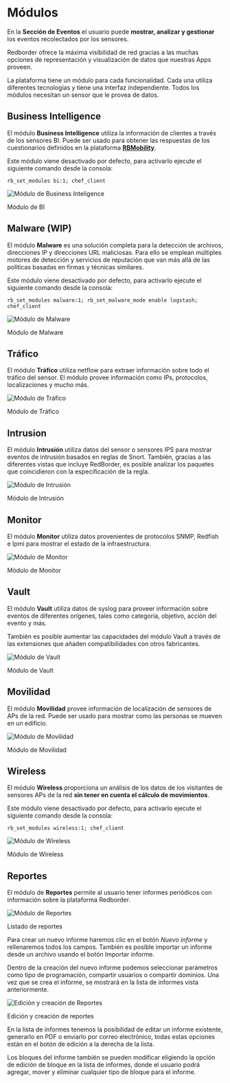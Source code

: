 
# Módulos

En la **Sección de Eventos** el usuario puede **mostrar, analizar y gestionar** los eventos recolectados por los sensores.

Redborder ofrece la máxima visibilidad de red gracias a las muchas opciones de representación y visualización de datos que nuestras Apps proveen.

La plataforma tiene un módulo para cada funcionalidad. Cada una utiliza diferentes tecnologías y tiene una interfaz independiente. Todos los módulos necesitan un sensor que le provea de datos.

## Business Intelligence

El módulo **Business Intelligence** utiliza la información de clientes a través de los sensores BI. Puede ser usado para obtener las respuestas de los cuestionarios definidos en la plataforma **[RBMobility](https://rbmobility.redborder.com)**.

Este módulo viene desactivado por defecto, para activarlo ejecute el siguiente comando desde la consola:

    rb_set_modules bi:1; chef_client

![Módulo de Business Inteligence](images/ch04_img001.png)

Módulo de BI

## Malware (WIP)

El módulo **Malware** es una solución completa para la detección de archivos, direcciones IP y direcciones URL maliciosas. Para ello se emplean múltiples motores de detección y servicios de reputación que van más allá de las políticas basadas en firmas y técnicas similares.

Este módulo viene desactivado por defecto, para activarlo ejecute el siguiente comando desde la consola:

    rb_set_modules malware:1; rb_set_malware_mode enable logstash; chef_client

![Módulo de Malware](images/ch04_img002.png)

Módulo de Malware

## Tráfico

El módulo **Tráfico** utiliza netflow para extraer información sobre todo el tráfico del sensor. El módulo provee información como IPs, protocolos, localizaciones y mucho más.

![Módulo de Tráfico](images/ch04_img003.png)

Módulo de Tráfico

## Intrusion

El módulo **Intrusión** utiliza datos del sensor o sensores IPS para mostrar eventos de intrusión basados en reglas de Snort. También, gracias a las diferentes vistas que incluye RedBorder, es posible analizar los paquetes que coincidieron con la especificación de la regla.

![Módulo de Intrusión](images/ch04_img004.png)

Módulo de Intrusión

## Monitor

El módulo **Monitor** utiliza datos provenientes de protocolos SNMP, Redfish e Ipmi para mostrar el estado de la infraestructura.

![Módulo de Monitor](images/ch04_img005.png)

Módulo de Monitor

## Vault

El módulo **Vault** utiliza datos de syslog para proveer información sobre eventos de diferentes orígenes, tales como categoría, objetivo, acción del evento y más.

También es posible aumentar las capacidades del módulo Vault a través de las extensiones que añaden compatibilidades con otros fabricantes.

![Módulo de Vault](images/ch04_img006.png)

Módulo de Vault

## Movilidad

El módulo **Movilidad** provee información de localización de sensores de APs de la red. Puede ser usado para mostrar como las personas se mueven en un edificio.

![Módulo de Movilidad](images/ch04_img007.png)

Módulo de Movilidad

## Wireless

El módulo **Wireless** proporciona un análisis de los datos de los visitantes de sensores APs de la red **sin tener en cuenta el cálculo de movimientos**.

Este módulo viene desactivado por defecto, para activarlo ejecute el siguiente comando desde la consola:

    rb_set_modules wireless:1; chef_client

![Módulo de Wireless](images/ch04_img008.png)

Módulo de Wireless

## Reportes

El módulo de **Reportes** permite al usuario tener informes periódicos con información sobre la plataforma Redborder.

![Módulo de Reportes](images/ch04_img009.png)

Listado de reportes

Para crear un nuevo informe haremos clic en el botón *Nuevo informe* y rellenaremos todos los campos. También es posible importar un informe desde un archivo usando el botón Importar informe.

Dentro de la creación del nuevo informe podemos seleccionar parámetros como tipo de programación, compartir usuarios o compartir dominios. Una vez que se crea el informe, se mostrará en la lista de informes vista anteriormente.

![Edición y creación de Reportes](images/ch04_img049.png)

Edición y creación de reportes

En la lista de informes tenemos la posibilidad de editar un informe existente, generarlo en PDF o enviarlo por correo electrónico, todas estas opciones están en el botón de edición a la derecha de la lista.

Los bloques del informe también se pueden modificar eligiendo la opción de edición de bloque en la lista de informes, donde el usuario podrá agregar, mover y eliminar cualquier tipo de bloque para el informe.
